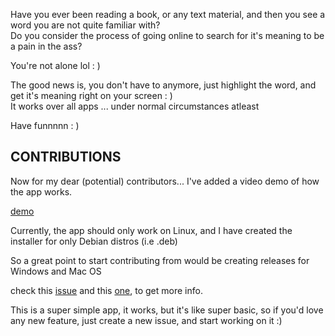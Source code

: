 Have you ever been reading a book, or any text material, and then you see a word you are not quite familiar with?  
Do you consider the process of going online to search for it's meaning to be a pain in the ass?  

You're not alone lol : )  

The good news is, you don't have to anymore, just highlight the word, and get it's meaning right on your screen : )  
It works over all apps ... under normal circumstances atleast  

Have funnnnn : )

## CONTRIBUTIONS

Now for my dear (potential) contributors... I've added a video demo of how the app works.  

[demo](https://github.com/gift-exe/huh-the-app/raw/master/demo.mp4)

Currently, the app should only work on Linux, and I have created the installer for only Debian distros (i.e .deb)

So a great point to start contributing from would be creating releases for Windows and Mac OS

check this [issue](https://github.com/gift-exe/huh-the-app/issues/1) and this [one](https://github.com/gift-exe/huh-the-app/issues/2), to get more info.  

This is a super simple app, it works, but it's like super basic, so if you'd love any new feature, just create a new issue, and start working on it :)  

